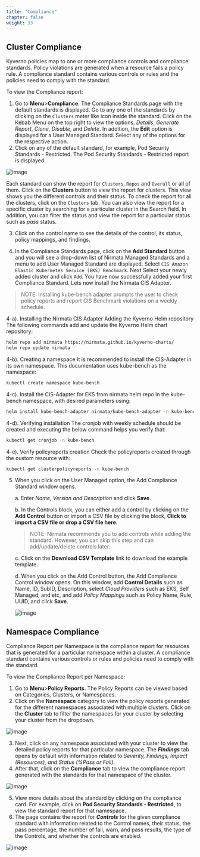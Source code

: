 ```yaml
---
title: "Compliance" 
chapter: false
weight: 33 
---
```


## Cluster Compliance

Kyverno policies map to one or more compliance controls and compliance standards. Policy violations are generated when a resource fails a policy rule. A compliance standard contains various controls or rules and the policies need to comply with the standard.

To view the Compliance report:
1. Go to **Menu**>**Compliance**. The Compliance Standards page with the default standards is displayed. Go to any one of the standards by clicking on the `Clusters` meter like icon inside the standard.  Click on the Kebab Menu on the top right to view the options, *Details*, *Generate Report*, *Clone*, *Disable*, and *Delete*. In addition, the **Edit** option is displayed for a User Managed Standard. Select any of the options for the respective action.
2. Click on any of the default standard, for example, Pod Security Standards - Restricted. The Pod Security Standards - Restricted report is displayed.

![image](/images/new_compliance2.png)

Each standard can show the report for `Clusters`, `Repos` and `Overall` or all of them. Click on the **Clusters** button to view the report for clusters. This view shows you the different controls and their status. To check the report for all the clusters, click on the `Clusters` tab. You can also view the report for a specific cluster by searching for a particular cluster in the Search field. In addition, you can filter the status and view the report for a particular status such as *pass* status.

3. Click on the control name to see the details of the control, its status, policy mappings, and findings. 

4. In the Compliance Standards page, click on the **Add Standard** button and you will see a drop-down list of Nirmata Managed Standards and a menu to add User Managed Standard are displayed. Select `CIS Amazon Elastic Kubernetes Service (EKS) Benchmark`. Next Select your newly added cluster and click `Add`. You have now successfully added your first Compliance Standard. Lets now install the Nirmata CIS Adapter.
>NOTE: Installing kube-bench adapter prompts the user to check policy reports and report CIS Benchmark violations on a weekly schedule.

4-a). Installing the Nirmata CIS Adapter
Adding the Kyverno Helm repository
The following commands add and update the Kyverno Helm chart repository:

```bash
helm repo add nirmata https://nirmata.github.io/kyverno-charts/
helm repo update nirmata
```

4-b). Creating a namespace
It is recommended to install the CIS-Adapter in its own namespace. This documentation uses kube-bench as the namespace:
    
```bash
kubectl create namespace kube-bench
```
    
4-c). Install the CIS-Adapter for EKS from nirmata helm repo in the kube-bench namespace, with desired parameters using:

```bash
helm install kube-bench-adapter nirmata/kube-bench-adapter -n kube-bench --set kubeBench.name="cis-eks-1.2.0" --set kubeBench.kubeBenchBenchmark="eks-1.2.0" --set kubeBench.namespace="kube-bench" --set kubeBench.kubeBenchTargets="controlplane\,node\,policies\,managedservices"
```
4-d). Verifying installation
The cronjob with weekly schedule should be created and executing the below command helps you verify that:

```bash
kubectl get cronjob -n kube-bench
```
4-e). Verify policyreports creation
Check the policyreports created through the custom resource with:

```bash
kubectl get clusterpolicyreports -n kube-bench
```

5. When you click on the User Managed option, the Add Compliance Standard window opens.

    a. Enter *Name, Version and Description* and click **Save**. <br>
   
    b. In the Controls block, you can either add a control by clicking on the **Add Control** button or import a CSV file by clicking the block, **Click to import a CSV file or drop a CSV file here**.
    >NOTE: Nirmata recommends you to add controls while adding the standard. However, you can skip this step and can add/update/delete controls later.

    c. Click on the **Download CSV Template** link to download the example template. 

    d. When you click on the Add Control button, the Add Compliance Control window opens. On this window, add **Control Details** such as Name, ID, SubID, Description, select *Cloud Providers* such as EKS, Self Managed, and etc, and add *Policy Mappings* such as Policy Name, Rule, UUID, and click **Save**.

    ![image](/images/add_standard.png)
    





## Namespace Compliance

Compliance Report per Namespace is the compliance report for resources that is generated for a particular namespace within a cluster. A compliance standard contains various controls or rules and policies need to comply with the standard.

To view the Compliance Report per Namespace:

1. Go to **Menu**>**Policy Reports**. The Policy Reports can be viewed based on Categories, Clusters, or Namespaces.
2. Click on the **Namespace** category to view the policy reports generated for the different namespaces associated with multiple clusters. Click on the **Cluster** tab to filter the namespaces for your cluster by selecting your cluster from the dropdown.

![image](/images/namespace_report.png)

3. Next, click on any namespace associated with your cluster to view the detailed policy reports for that particular namespace. The ***Findings*** tab opens by default with information related to *Severity, Findings, Impact (Resources), and Status (%Pass or Fail)*.
4. After that, click on the **Compliance** tab to view the compliance report generated with the standards for that namespace of the cluster.

![image](/images/compliance_report.png)

5. View more details about the standard by clicking on the compliance card. For example, click on **Pod Security Standards - Restricted**, to view the standard report for that namespace.
6. The page contains the report for ***Controls*** for the given compliance standard with information related to the Control names, their status, the pass percentage, the number of fail, warn, and pass results, the type of the Controls, and whether the controls are enabled.

![image](/images/compliance_details.png)
